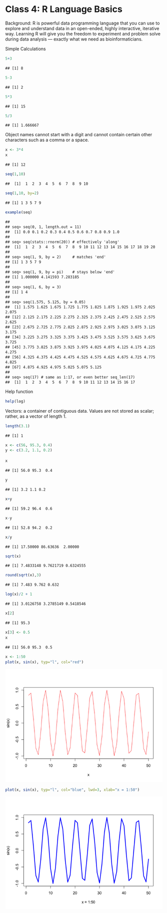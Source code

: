 Class 4: R Language Basics
================

Background: R is powerful data programming language that you can use to explore and understand data in an open-ended, highly interactive, iterative way. Learning R will give you the freedom to experiment and problem solve during data analysis — exactly what we need as bioinformaticians.

Simple Calculations

``` r
5+3
```

    ## [1] 8

``` r
5-3
```

    ## [1] 2

``` r
5*3
```

    ## [1] 15

``` r
5/3
```

    ## [1] 1.666667

Object names cannot start with a digit and cannot contain certain other characters such as a comma or a space.

``` r
x <- 3*4
x
```

    ## [1] 12

``` r
seq(1,10)
```

    ##  [1]  1  2  3  4  5  6  7  8  9 10

``` r
seq(1,10, by=2)
```

    ## [1] 1 3 5 7 9

``` r
example(seq)
```

    ## 
    ## seq> seq(0, 1, length.out = 11)
    ##  [1] 0.0 0.1 0.2 0.3 0.4 0.5 0.6 0.7 0.8 0.9 1.0
    ## 
    ## seq> seq(stats::rnorm(20)) # effectively 'along'
    ##  [1]  1  2  3  4  5  6  7  8  9 10 11 12 13 14 15 16 17 18 19 20
    ## 
    ## seq> seq(1, 9, by = 2)     # matches 'end'
    ## [1] 1 3 5 7 9
    ## 
    ## seq> seq(1, 9, by = pi)    # stays below 'end'
    ## [1] 1.000000 4.141593 7.283185
    ## 
    ## seq> seq(1, 6, by = 3)
    ## [1] 1 4
    ## 
    ## seq> seq(1.575, 5.125, by = 0.05)
    ##  [1] 1.575 1.625 1.675 1.725 1.775 1.825 1.875 1.925 1.975 2.025 2.075
    ## [12] 2.125 2.175 2.225 2.275 2.325 2.375 2.425 2.475 2.525 2.575 2.625
    ## [23] 2.675 2.725 2.775 2.825 2.875 2.925 2.975 3.025 3.075 3.125 3.175
    ## [34] 3.225 3.275 3.325 3.375 3.425 3.475 3.525 3.575 3.625 3.675 3.725
    ## [45] 3.775 3.825 3.875 3.925 3.975 4.025 4.075 4.125 4.175 4.225 4.275
    ## [56] 4.325 4.375 4.425 4.475 4.525 4.575 4.625 4.675 4.725 4.775 4.825
    ## [67] 4.875 4.925 4.975 5.025 5.075 5.125
    ## 
    ## seq> seq(17) # same as 1:17, or even better seq_len(17)
    ##  [1]  1  2  3  4  5  6  7  8  9 10 11 12 13 14 15 16 17

Help function

``` r
help(log)
```

Vectors: a container of contiguous data. Values are not stored as scalar; rather, as a vector of length 1.

``` r
length(3.1)
```

    ## [1] 1

``` r
x <- c(56, 95.3, 0.4)
y <- c(3.2, 1.1, 0.2)

x
```

    ## [1] 56.0 95.3  0.4

``` r
y
```

    ## [1] 3.2 1.1 0.2

``` r
x+y
```

    ## [1] 59.2 96.4  0.6

``` r
x-y
```

    ## [1] 52.8 94.2  0.2

``` r
x/y
```

    ## [1] 17.50000 86.63636  2.00000

``` r
sqrt(x)
```

    ## [1] 7.4833148 9.7621719 0.6324555

``` r
round(sqrt(x),3)
```

    ## [1] 7.483 9.762 0.632

``` r
log(x)/2 + 1
```

    ## [1] 3.0126758 3.2785149 0.5418546

``` r
x[2]
```

    ## [1] 95.3

``` r
x[3] <- 0.5
x
```

    ## [1] 56.0 95.3  0.5

``` r
x <- 1:50
plot(x, sin(x), typ="l", col="red")
```

![](class04_files/figure-markdown_github/unnamed-chunk-10-1.png)

``` r
plot(x, sin(x), typ="l", col="blue", lwd=3, xlab="x = 1:50")
```

![](class04_files/figure-markdown_github/unnamed-chunk-11-1.png)
